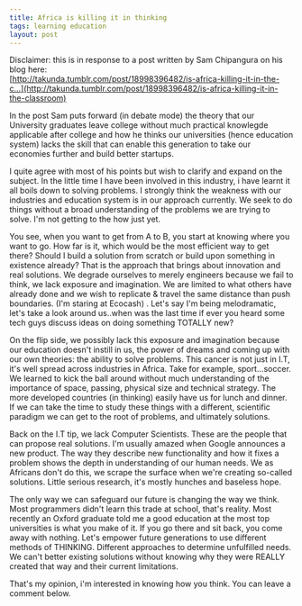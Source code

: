 ```yaml
---
title: Africa is killing it in thinking
tags: learning education
layout: post
---
```


Disclaimer: this is in response to a post written by Sam Chipangura on his blog here:  
[http://takunda.tumblr.com/post/18998396482/is-africa-killing-it-in-the-c...](http://takunda.tumblr.com/post/18998396482/is-africa-killing-it-in-the-classroom)
<!--more-->
In the post Sam puts forward (in debate mode) the theory that our University graduates leave college without much practical knowlegde applicable after college and how he thinks our universities (hence education system) lacks the skill that can enable this generation to take our economies further and build better startups.

I quite agree with most of his points but wish to clarify and expand on the subject. In the little time I have been involved in this industry, i have learnt it all boils down to solving problems. I strongly think the weakness with our industries and education system is in our approach currently. We seek to do things without a broad understanding of the problems we are trying to solve. I'm not getting to the how just yet.

You see, when you want to get from A to B, you start at knowing where you want to go. How far is it, which would be the most efficient way to get there? Should I build a solution from scratch or build upon something in existence already? That is the approach that brings about innovation and real solutions. We degrade ourselves to merely engineers because we fail to think, we lack exposure and imagination. We are limited to what others have already done and we wish to replicate & travel the same distance than push boundaries. (I'm staring at Ecocash) . Let's say I'm being melodramatic, let's take a look around us..when was the last time if ever you heard some tech guys discuss ideas on doing something TOTALLY new?

On the flip side, we possibly lack this exposure and imagination because our education doesn't instill in us, the power of dreams and coming up with our own theories: the ability to solve problems. This cancer is not just in I.T, it's well spread across industries in Africa. Take for example, sport...soccer. We learned to kick the ball around without much understanding of the importance of space, passing, physical size and technical strategy. The more developed countries (in thinking) easily have us for lunch and dinner. If we can take the time to study these things with a different, scientific paradigm we can get to the root of problems, and ultimately solutions.

Back on the I.T tip, we lack Computer Scientists. These are the people that can propose real solutions. I'm usually amazed when Google announces a new product. The way they describe new functionality and how it fixes a problem shows the depth in understanding of our human needs. We as Africans don't do this, we scrape the surface when we're creating so-called solutions. Little serious research, it's mostly hunches and baseless hope.

The only way we can safeguard our future is changing the way we think. Most programmers didn't learn this trade at school, that's reality. Most recently an Oxford graduate told me a good education at the most top universities is what you make of it. If you go there and sit back, you come away with nothing. Let's empower future generations to use different methods of THINKING. Different approaches to determine unfulfilled needs. We can't better existing solutions without knowing why they were REALLY created that way and their current limitations.

That's my opinion, i'm interested in knowing how you think. You can leave a comment below.